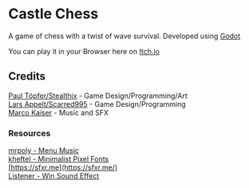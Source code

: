 # Castle Chess
A game of chess with a twist of wave survival. Developed using [Godot](https://godotengine.org/)

You can play it in your Browser here on [Itch.io](https://scarred95.itch.io/castle-chess)

## Credits

[Paul Töpfer/Stealthix](https://stealthix.itch.io) - Game Design/Programming/Art  
[Lars Appelt/Scarred995](https://scarred95.itch.io) - Game Design/Programming  
[Marco Kaiser](https://soundcloud.com/user-128146600) - Music and SFX

### Resources
[mrpoly - Menu Music](https://opengameart.org/content/menu-music)  
[kheftel - Minimalist Pixel Fonts](https://opengameart.org/content/minimalist-pixel-fonts)  
[https://sfxr.me](https://sfxr.me/)  
[Listener - Win Sound Effect](https://opengameart.org/content/win-sound-effect)
